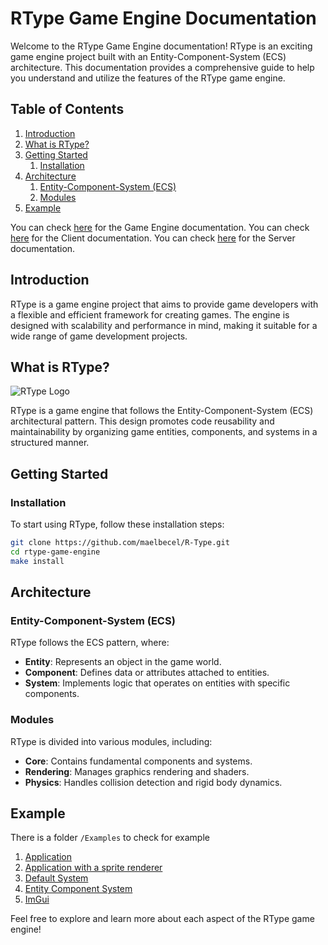 # RType Game Engine Documentation

Welcome to the RType Game Engine documentation! RType is an exciting game engine project built with an Entity-Component-System (ECS) architecture. This documentation provides a comprehensive guide to help you understand and utilize the features of the RType game engine.

## Table of Contents

1. [Introduction](#introduction)
2. [What is RType?](#what-is-rtype)
3. [Getting Started](#getting-started)
    1. [Installation](#installation)
4. [Architecture](#architecture)
    1. [Entity-Component-System (ECS)](#entity-component-system-ecs)
    2. [Modules](#modules)
5. [Example](#example)

You can check [here](Game-Engine.md) for the Game Engine documentation.
You can check [here](Client.md) for the Client documentation.
You can check [here](Server.md) for the Server documentation.

## Introduction

RType is a game engine project that aims to provide game developers with a flexible and efficient framework for creating games. The engine is designed with scalability and performance in mind, making it suitable for a wide range of game development projects.

## What is RType?

![RType Logo](https://static.wikia.nocookie.net/shmup/images/d/d4/R-type_logo.png)

RType is a game engine that follows the Entity-Component-System (ECS) architectural pattern. This design promotes code reusability and maintainability by organizing game entities, components, and systems in a structured manner.


## Getting Started

### Installation

To start using RType, follow these installation steps:

```bash
git clone https://github.com/maelbecel/R-Type.git
cd rtype-game-engine
make install
```

## Architecture

### Entity-Component-System (ECS)

RType follows the ECS pattern, where:

- **Entity**: Represents an object in the game world.
- **Component**: Defines data or attributes attached to entities.
- **System**: Implements logic that operates on entities with specific components.

### Modules

RType is divided into various modules, including:

- **Core**: Contains fundamental components and systems.
- **Rendering**: Manages graphics rendering and shaders.
- **Physics**: Handles collision detection and rigid body dynamics.

## Example

There is a folder ```/Examples``` to check for example  

1. [Application](Application.md)
2. [Application with a sprite renderer](Application-with-a-sprite-renderer.md)
3. [Default System](Default-System.md)
4. [Entity Component System](Entity-Component-System.md)
5. [ImGui](ImGui.md)

Feel free to explore and learn more about each aspect of the RType game engine!

